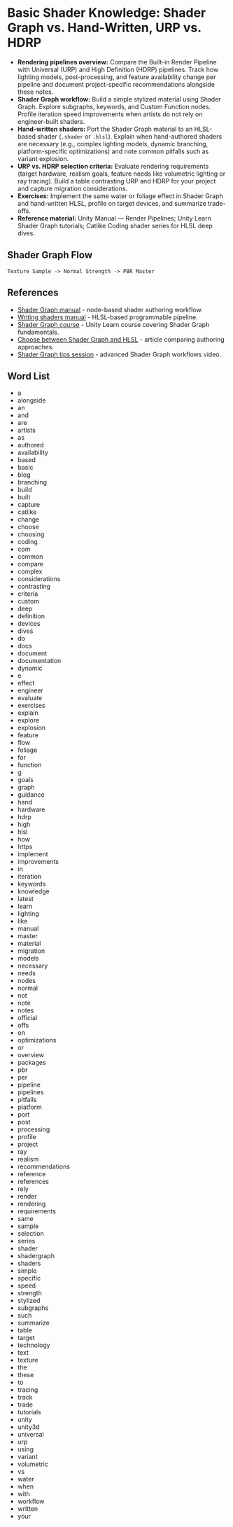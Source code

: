# Basic Shader Knowledge: Shader Graph vs. Hand-Written, URP vs. HDRP
- **Rendering pipelines overview:** Compare the Built-in Render Pipeline with Universal (URP) and High Definition (HDRP) pipelines. Track how lighting models, post-processing, and feature availability change per pipeline and document project-specific recommendations alongside these notes.
- **Shader Graph workflow:** Build a simple stylized material using Shader Graph. Explore subgraphs, keywords, and Custom Function nodes. Profile iteration speed improvements when artists do not rely on engineer-built shaders.
- **Hand-written shaders:** Port the Shader Graph material to an HLSL-based shader (`.shader` or `.hlsl`). Explain when hand-authored shaders are necessary (e.g., complex lighting models, dynamic branching, platform-specific optimizations) and note common pitfalls such as variant explosion.
- **URP vs. HDRP selection criteria:** Evaluate rendering requirements (target hardware, realism goals, feature needs like volumetric lighting or ray tracing). Build a table contrasting URP and HDRP for your project and capture migration considerations.
- **Exercises:** Implement the same water or foliage effect in Shader Graph and hand-written HLSL, profile on target devices, and summarize trade-offs.
- **Reference material:** Unity Manual — Render Pipelines; Unity Learn Shader Graph tutorials; Catlike Coding shader series for HLSL deep dives.

## Shader Graph Flow
```text
Texture Sample -> Normal Strength -> PBR Master
```






## References
- [Shader Graph manual](https://docs.unity3d.com/Manual/shader-graph.html) - node-based shader authoring workflow.
- [Writing shaders manual](https://docs.unity3d.com/Manual/SL-ShaderPrograms.html) - HLSL-based programmable pipeline.
- [Shader Graph course](https://learn.unity.com/course/shader-graph) - Unity Learn course covering Shader Graph fundamentals.
- [Choose between Shader Graph and HLSL](https://unity.com/how-to/choose-between-shader-graph-and-hlsl) - article comparing authoring approaches.
- [Shader Graph tips session](https://www.youtube.com/watch?v=Xkgzj540HZ4) - advanced Shader Graph workflows video.
## Word List
- a
- alongside
- an
- and
- are
- artists
- as
- authored
- availability
- based
- basic
- blog
- branching
- build
- built
- capture
- catlike
- change
- choose
- choosing
- coding
- com
- common
- compare
- complex
- considerations
- contrasting
- criteria
- custom
- deep
- definition
- devices
- dives
- do
- docs
- document
- documentation
- dynamic
- e
- effect
- engineer
- evaluate
- exercises
- explain
- explore
- explosion
- feature
- flow
- foliage
- for
- function
- g
- goals
- graph
- guidance
- hand
- hardware
- hdrp
- high
- hlsl
- how
- https
- implement
- improvements
- in
- iteration
- keywords
- knowledge
- latest
- learn
- lighting
- like
- manual
- master
- material
- migration
- models
- necessary
- needs
- nodes
- normal
- not
- note
- notes
- official
- offs
- on
- optimizations
- or
- overview
- packages
- pbr
- per
- pipeline
- pipelines
- pitfalls
- platform
- port
- post
- processing
- profile
- project
- ray
- realism
- recommendations
- reference
- references
- rely
- render
- rendering
- requirements
- same
- sample
- selection
- series
- shader
- shadergraph
- shaders
- simple
- specific
- speed
- strength
- stylized
- subgraphs
- such
- summarize
- table
- target
- technology
- text
- texture
- the
- these
- to
- tracing
- track
- trade
- tutorials
- unity
- unity3d
- universal
- urp
- using
- variant
- volumetric
- vs
- water
- when
- with
- workflow
- written
- your
